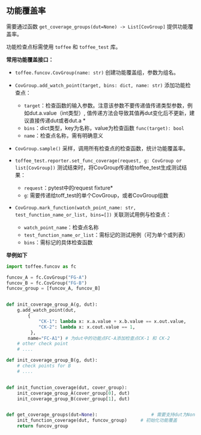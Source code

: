 
## 功能覆盖率

需要通过函数 `get_coverage_groups(dut=None) -> List[CovGroup]` 提供功能覆盖率。

功能检查点标需使用 `toffee` 和 `toffee_test` 库。


**常用功能覆盖接口：**

- `toffee.funcov.CovGroup(name: str)`
  创建功能覆盖组，参数为组名。

- `CovGroup.add_watch_point(target, bins: dict, name: str)`
  添加功能检查点：
    - `target`：检查函数的输入参数。注意该参数不要传递值传递类型参数，例如dut.a.value（int类型）, 值传递方法会导致其值再dut变化后不更新，建议直接传递dut或者dut.a *
    - `bins`：dict类型，key为名称，value为检查函数 `func(target): bool`
    - `name`：检查点名称，需有明确意义

- `CovGroup.sample()`
  采样，调用所有检查点的检查函数，统计功能覆盖率。

- `toffee_test.reporter.set_func_coverage(request, g: CovGroup or list[CovGroup])`
  测试结束时，将CovGroup传递给toffee_test生成测试结果：
  - `request`：pytest中的request fixture*
  - `g`: 需要传递给toff_test的单个CovGroup，或者CovGroup组数

- `CovGroup.mark_function(watch_point_name: str, test_function_name_or_list, bins=[])`
  关联测试用例与检查点：
    - `watch_point_name`：检查点名称
    - `test_function_name_or_list`：需标记的测试用例（可为单个或列表）
    - `bins`：需标记的具体检查函数

**举例如下**

```python
import toffee.funcov as fc

funcov_A = fc.CovGroup("FG-A")
funcov_B = fc.CovGroup("FG-B")
funcov_group = [funcov_A, funcov_B]


def init_coverage_group_A(g, dut):
    g.add_watch_point(dut,
        {
            "CK-1": lambda x: x.a.value + x.b.value == x.out.value,
            "CK-2": lambda x: x.cout.value == 1,
         },
        name="FC-A1") # 为dut中的功能点FC-A添加检查点CK-1 和 CK-2
    # other check point
    # ....

def init_coverage_group_B(g, dut):
    # check points for B
    # ....


def init_function_coverage(dut, cover_group):
    init_coverage_group_A(cover_group[0], dut)
    init_coverage_group_B(cover_group[1], dut)


def get_coverage_groups(dut=None):                    # 需要支持dut为None
    init_function_coverage(dut, funcov_group)     # 初始化功能覆盖
    return funcov_group
```

